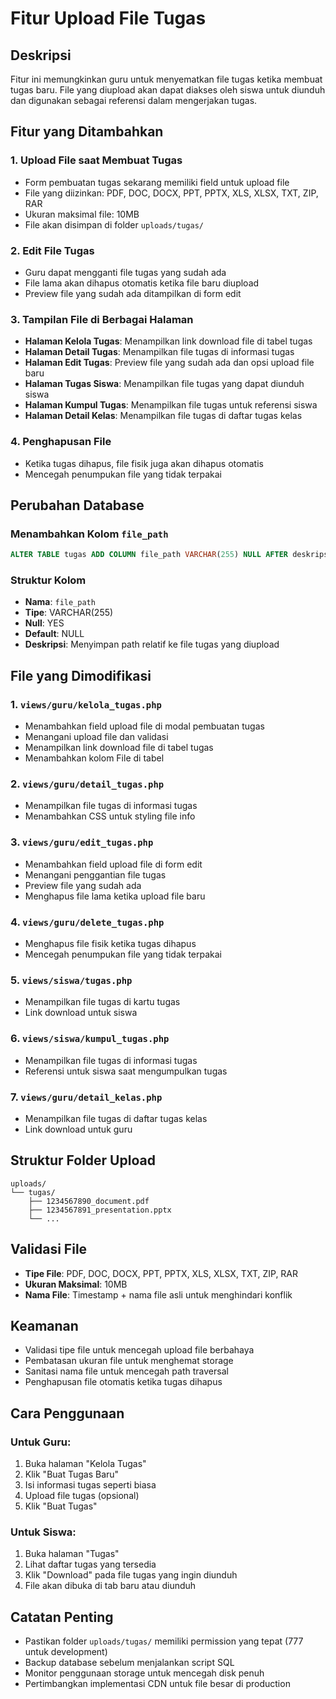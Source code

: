 # Fitur Upload File Tugas

## Deskripsi

Fitur ini memungkinkan guru untuk menyematkan file tugas ketika membuat tugas baru. File yang diupload akan dapat diakses oleh siswa untuk diunduh dan digunakan sebagai referensi dalam mengerjakan tugas.

## Fitur yang Ditambahkan

### 1. Upload File saat Membuat Tugas

- Form pembuatan tugas sekarang memiliki field untuk upload file
- File yang diizinkan: PDF, DOC, DOCX, PPT, PPTX, XLS, XLSX, TXT, ZIP, RAR
- Ukuran maksimal file: 10MB
- File akan disimpan di folder `uploads/tugas/`

### 2. Edit File Tugas

- Guru dapat mengganti file tugas yang sudah ada
- File lama akan dihapus otomatis ketika file baru diupload
- Preview file yang sudah ada ditampilkan di form edit

### 3. Tampilan File di Berbagai Halaman

- **Halaman Kelola Tugas**: Menampilkan link download file di tabel tugas
- **Halaman Detail Tugas**: Menampilkan file tugas di informasi tugas
- **Halaman Edit Tugas**: Preview file yang sudah ada dan opsi upload file baru
- **Halaman Tugas Siswa**: Menampilkan file tugas yang dapat diunduh siswa
- **Halaman Kumpul Tugas**: Menampilkan file tugas untuk referensi siswa
- **Halaman Detail Kelas**: Menampilkan file tugas di daftar tugas kelas

### 4. Penghapusan File

- Ketika tugas dihapus, file fisik juga akan dihapus otomatis
- Mencegah penumpukan file yang tidak terpakai

## Perubahan Database

### Menambahkan Kolom `file_path`

```sql
ALTER TABLE tugas ADD COLUMN file_path VARCHAR(255) NULL AFTER deskripsi;
```

### Struktur Kolom

- **Nama**: `file_path`
- **Tipe**: VARCHAR(255)
- **Null**: YES
- **Default**: NULL
- **Deskripsi**: Menyimpan path relatif ke file tugas yang diupload

## File yang Dimodifikasi

### 1. `views/guru/kelola_tugas.php`

- Menambahkan field upload file di modal pembuatan tugas
- Menangani upload file dan validasi
- Menampilkan link download file di tabel tugas
- Menambahkan kolom File di tabel

### 2. `views/guru/detail_tugas.php`

- Menampilkan file tugas di informasi tugas
- Menambahkan CSS untuk styling file info

### 3. `views/guru/edit_tugas.php`

- Menambahkan field upload file di form edit
- Menangani penggantian file tugas
- Preview file yang sudah ada
- Menghapus file lama ketika upload file baru

### 4. `views/guru/delete_tugas.php`

- Menghapus file fisik ketika tugas dihapus
- Mencegah penumpukan file yang tidak terpakai

### 5. `views/siswa/tugas.php`

- Menampilkan file tugas di kartu tugas
- Link download untuk siswa

### 6. `views/siswa/kumpul_tugas.php`

- Menampilkan file tugas di informasi tugas
- Referensi untuk siswa saat mengumpulkan tugas

### 7. `views/guru/detail_kelas.php`

- Menampilkan file tugas di daftar tugas kelas
- Link download untuk guru

## Struktur Folder Upload

```
uploads/
└── tugas/
    ├── 1234567890_document.pdf
    ├── 1234567891_presentation.pptx
    └── ...
```

## Validasi File

- **Tipe File**: PDF, DOC, DOCX, PPT, PPTX, XLS, XLSX, TXT, ZIP, RAR
- **Ukuran Maksimal**: 10MB
- **Nama File**: Timestamp + nama file asli untuk menghindari konflik

## Keamanan

- Validasi tipe file untuk mencegah upload file berbahaya
- Pembatasan ukuran file untuk menghemat storage
- Sanitasi nama file untuk mencegah path traversal
- Penghapusan file otomatis ketika tugas dihapus

## Cara Penggunaan

### Untuk Guru:

1. Buka halaman "Kelola Tugas"
2. Klik "Buat Tugas Baru"
3. Isi informasi tugas seperti biasa
4. Upload file tugas (opsional)
5. Klik "Buat Tugas"

### Untuk Siswa:

1. Buka halaman "Tugas"
2. Lihat daftar tugas yang tersedia
3. Klik "Download" pada file tugas yang ingin diunduh
4. File akan dibuka di tab baru atau diunduh

## Catatan Penting

- Pastikan folder `uploads/tugas/` memiliki permission yang tepat (777 untuk development)
- Backup database sebelum menjalankan script SQL
- Monitor penggunaan storage untuk mencegah disk penuh
- Pertimbangkan implementasi CDN untuk file besar di production
